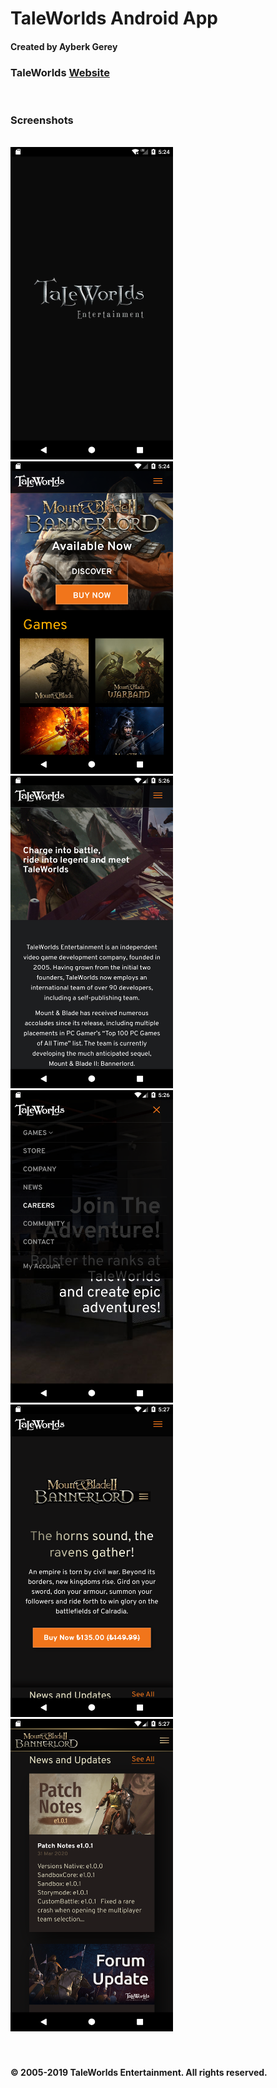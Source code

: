 <h1>TaleWorlds Android App</h1>
<h4>Created by Ayberk Gerey</h4>
<h3>TaleWorlds <a href= "https://www.taleworlds.com/">Website</a></h3>
<br>
<h3>Screenshots</h3><br>
<div class="row">
  <div class="column">
<img src = "Screenshots/s1.png" width="260" height="500"/>
<img src = "Screenshots/s2.png" width="260" height="500"/>
<img src = "Screenshots/s3.png" width="260" height="500"/>
<img src = "Screenshots/s4.png" width="260" height="500"/>
<img src = "Screenshots/s5.png" width="260" height="500"/>
<img src = "Screenshots/s6.png" width="260" height="500"/>
</div><br>
  
  
  
  <br>
  <h4>© 2005-2019 TaleWorlds Entertainment. All rights reserved.</h4>
